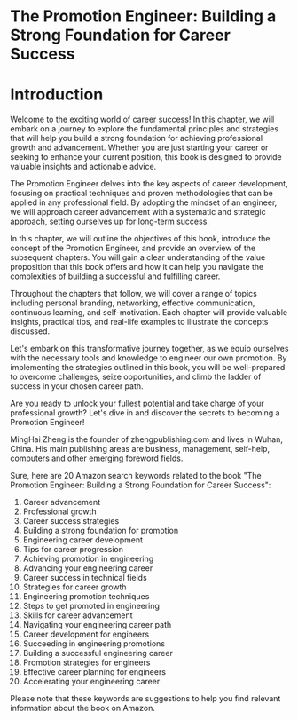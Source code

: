# The Promotion Engineer: Building a Strong Foundation for Career Success

# Introduction

Welcome to the exciting world of career success! In this chapter, we will embark on a journey to explore the fundamental principles and strategies that will help you build a strong foundation for achieving professional growth and advancement. Whether you are just starting your career or seeking to enhance your current position, this book is designed to provide valuable insights and actionable advice.

The Promotion Engineer delves into the key aspects of career development, focusing on practical techniques and proven methodologies that can be applied in any professional field. By adopting the mindset of an engineer, we will approach career advancement with a systematic and strategic approach, setting ourselves up for long-term success.

In this chapter, we will outline the objectives of this book, introduce the concept of the Promotion Engineer, and provide an overview of the subsequent chapters. You will gain a clear understanding of the value proposition that this book offers and how it can help you navigate the complexities of building a successful and fulfilling career.

Throughout the chapters that follow, we will cover a range of topics including personal branding, networking, effective communication, continuous learning, and self-motivation. Each chapter will provide valuable insights, practical tips, and real-life examples to illustrate the concepts discussed.

Let's embark on this transformative journey together, as we equip ourselves with the necessary tools and knowledge to engineer our own promotion. By implementing the strategies outlined in this book, you will be well-prepared to overcome challenges, seize opportunities, and climb the ladder of success in your chosen career path.

Are you ready to unlock your fullest potential and take charge of your professional growth? Let's dive in and discover the secrets to becoming a Promotion Engineer!


MingHai Zheng is the founder of zhengpublishing.com and lives in Wuhan, China. His main publishing areas are business, management, self-help, computers and other emerging foreword fields.



Sure, here are 20 Amazon search keywords related to the book "The Promotion Engineer: Building a Strong Foundation for Career Success":

1. Career advancement
2. Professional growth
3. Career success strategies
4. Building a strong foundation for promotion
5. Engineering career development
6. Tips for career progression
7. Achieving promotion in engineering
8. Advancing your engineering career
9. Career success in technical fields
10. Strategies for career growth
11. Engineering promotion techniques
12. Steps to get promoted in engineering
13. Skills for career advancement
14. Navigating your engineering career path
15. Career development for engineers
16. Succeeding in engineering promotions
17. Building a successful engineering career
18. Promotion strategies for engineers
19. Effective career planning for engineers
20. Accelerating your engineering career

Please note that these keywords are suggestions to help you find relevant information about the book on Amazon.

